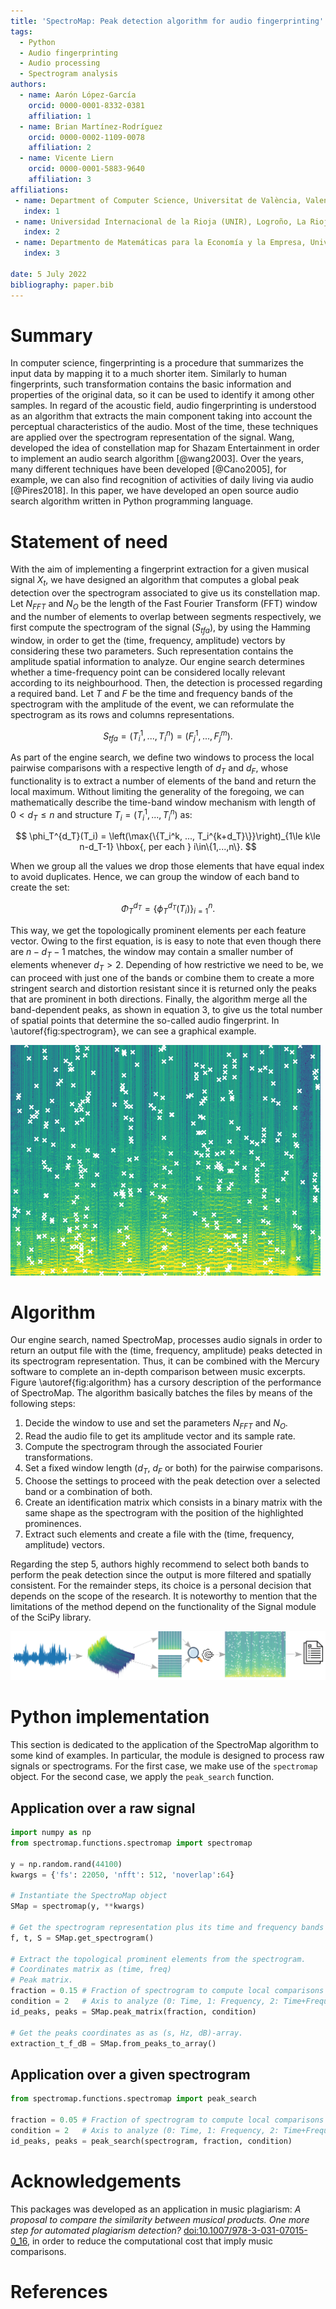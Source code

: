 ```yaml
---
title: 'SpectroMap: Peak detection algorithm for audio fingerprinting'
tags:
  - Python
  - Audio fingerprinting
  - Audio processing
  - Spectrogram analysis
authors:
  - name: Aarón López-García
    orcid: 0000-0001-8332-0381
    affiliation: 1
  - name: Brian Martínez-Rodríguez
    orcid: 0000-0002-1109-0078
    affiliation: 2
  - name: Vicente Liern
    orcid: 0000-0001-5883-9640
    affiliation: 3
affiliations:
 - name: Department of Computer Science, Universitat de València, Valencia, Spain, logara8@alumni.uv.es
   index: 1
 - name: Universidad Internacional de la Rioja (UNIR), Logroño, La Rioja, Spain, brian.martinez@unir.net
   index: 2
 - name: Departmento de Matemáticas para la Economía y la Empresa, Universitat de València, Valencia, Spain, vicente.liern@uv.es
   index: 3
   
date: 5 July 2022
bibliography: paper.bib
---
```


# Summary

In computer science, fingerprinting is a procedure that summarizes the input data by mapping it to a much shorter item. Similarly to human fingerprints, such transformation contains the basic information and properties of the original data, so it can be used to identify it among other samples. In regard of the acoustic field, audio fingerprinting is understood as an algorithm that extracts the main component taking into account the perceptual characteristics of the audio. Most of the time, these techniques are applied over the spectrogram representation of the signal. Wang, developed the idea of constellation map for Shazam Entertainment in order to implement an audio search algorithm [@wang2003]. Over the years, many different techniques have been developed [@Cano2005], for example, we can also find recognition of activities of daily living via audio [@Pires2018]. In this paper, we have developed an open source audio search algorithm written in Python programming language.

# Statement of need

With the aim of implementing a fingerprint extraction for a given musical signal $X_t$, we have designed an algorithm that computes a global peak detection over the spectrogram associated to give us its constellation map. Let $N_{FFT}$ and $N_O$ be the length of the Fast Fourier Transform (FFT) window and the number of elements to overlap between segments respectively, we first compute the spectrogram of the signal ($S_{tfa}$), by using the Hamming window, in order to get the (time, frequency, amplitude) vectors by considering these two parameters. Such representation contains the amplitude spatial information to analyze. Our engine search determines whether a time-frequency point can be considered locally relevant according to its neighbourhood. Then, the detection is processed regarding a required band.
Let $T$ and $F$ be the time and frequency bands of the spectrogram with the amplitude of the event, we can reformulate the spectrogram as its rows and columns representations.

$$ S_{tfa} = (T_i^1, ..., T_i^n) = (F_j^1, ..., F_j^m). $$

As part of the engine search, we define two windows to process the local pairwise comparisons with a respective length of $d_T$ and $d_F$, whose functionality is to extract a number of elements of the band and return the local maximum. Without limiting the generality of the foregoing, we can mathematically describe the time-band window mechanism with length of $0< d_T\le n$ and structure $T_i = (T_i^1, ..., T_i^n)$ as:

$$ \phi_T^{d_T}(T_i) = \left(\max{\{T_i^k, ..., T_i^{k+d_T}\}}\right)_{1\le k\le n-d_T-1} \hbox{, per each } i\in\{1,...,n\}. $$

When we group all the values we drop those elements that have equal index to avoid duplicates. Hence, we can group the window of each band to create the set:

$$ \Phi_T^{d_T} = \{\phi_T^{d_T}(T_i)\}_{i=1}^n. $$

This way, we get the topologically prominent elements per each feature vector. Owing to the first equation, is is easy to note that even though there are $n-d_T-1$ matches, the window may contain a smaller number of elements whenever $d_T > 2$. Depending of how restrictive we need to be, we can proceed with just one of the bands or combine them to create a more stringent search and distortion resistant since it is returned only the peaks that are prominent in both directions. Finally, the algorithm merge all the band-dependent peaks, as shown in equation 3, to give us the total number of spatial points that determine the so-called audio fingerprint. In \autoref{fig:spectrogram}, we can see a graphical example.

![Example of a spectrogram with its fingerprint stacked.\label{fig:spectrogram}](spectrogram_peaks.png)


# Algorithm

Our engine search, named SpectroMap, processes audio signals in order to return an output file with the (time, frequency, amplitude) peaks detected in its spectrogram representation. Thus, it can be combined with the Mercury software to complete an in-depth comparison between music excerpts. Figure \autoref{fig:algorithm} has a cursory description of the performance of SpectroMap. The algorithm basically batches the files by means of the following steps:

1. Decide the window to use and set the parameters $N_{FFT}$ and $N_O$.
2. Read the audio file to get its amplitude vector and its sample rate.
3. Compute the spectrogram through the associated Fourier transformations.
4. Set a fixed window length ($d_T$, $d_F$ or both) for the pairwise comparisons.
5. Choose the settings to proceed with the peak detection over a selected band or a combination of both.
6. Create an identification matrix which consists in a binary matrix with the same shape as the spectrogram with the position of the highlighted prominences.
7. Extract such elements and create a file with the (time, frequency, amplitude) vectors.

Regarding the step 5, authors highly recommend to select both bands to perform the peak detection since the output is more filtered and spatially consistent. For the remainder steps, its choice is a personal decision that depends on the scope of the research. It is noteworthy to mention that the limitations of the method depend on the functionality of the Signal module of the SciPy library.

![Flowchart with the inner architecture of the algorithm implemented that detects the topological peaks of a spectrogram.\label{fig:algorithm}](peak_search.png)

# Python implementation

This section is dedicated to the application of the SpectroMap algorithm to some kind of examples. In particular, the module is designed to process raw signals or spectrograms. For the first case, we make use of the `spectromap` object. For the second case, we apply the `peak_search` function.

## Application over a raw signal

```python
import numpy as np
from spectromap.functions.spectromap import spectromap

y = np.random.rand(44100)
kwargs = {'fs': 22050, 'nfft': 512, 'noverlap':64}

# Instantiate the SpectroMap object
SMap = spectromap(y, **kwargs)

# Get the spectrogram representation plus its time and frequency bands
f, t, S = SMap.get_spectrogram()

# Extract the topological prominent elements from the spectrogram.
# Coordinates matrix as (time, freq)
# Peak matrix.
fraction = 0.15 # Fraction of spectrogram to compute local comparisons
condition = 2   # Axis to analyze (0: Time, 1: Frequency, 2: Time+Frequency)
id_peaks, peaks = SMap.peak_matrix(fraction, condition)

# Get the peaks coordinates as as (s, Hz, dB)-array.
extraction_t_f_dB = SMap.from_peaks_to_array()
```

## Application over a given spectrogram

```python
from spectromap.functions.spectromap import peak_search

fraction = 0.05 # Fraction of spectrogram to compute local comparisons
condition = 2   # Axis to analyze (0: Time, 1: Frequency, 2: Time+Frequency)
id_peaks, peaks = peak_search(spectrogram, fraction, condition)
```

# Acknowledgements

This packages was developed as an application in music plagiarism: _A proposal to compare the similarity between musical products. One more step for automated plagiarism detection?_ [doi:10.1007/978-3-031-07015-0_16](http://dx.doi.org/10.1007/978-3-031-07015-0_16), in order to reduce the computational cost that imply music comparisons.

# References

